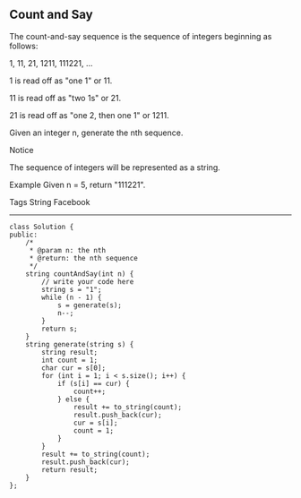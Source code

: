 ## Count and Say  ##

The count-and-say sequence is the sequence of integers beginning as follows:

1, 11, 21, 1211, 111221, ...

1 is read off as "one 1" or 11.

11 is read off as "two 1s" or 21.

21 is read off as "one 2, then one 1" or 1211.

Given an integer n, generate the nth sequence.

 Notice

The sequence of integers will be represented as a string.

Example
Given n = 5, return "111221".

Tags 
String Facebook

----------
	class Solution {
	public:
	    /*
	     * @param n: the nth
	     * @return: the nth sequence
	     */
	    string countAndSay(int n) {
	        // write your code here
	        string s = "1";
	        while (n - 1) {
	            s = generate(s);
	            n--;
	        }
	        return s;
	    }
	    string generate(string s) {
	        string result;
	        int count = 1;
	        char cur = s[0];
	        for (int i = 1; i < s.size(); i++) {
	            if (s[i] == cur) {
	                count++;
	            } else {
	                result += to_string(count);
	                result.push_back(cur);
	                cur = s[i];
	                count = 1;
	            }
	        }
	        result += to_string(count);
	        result.push_back(cur);
	        return result;
	    }
	};